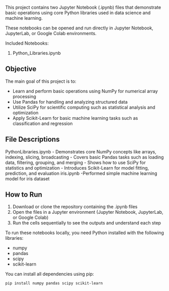 



This project contains two Jupyter Notebook (.ipynb) files that demonstrate basic operations using core Python libraries used in data science and machine learning.

These notebooks can be opened and run directly in Jupyter Notebook, JupyterLab, or Google Colab environments.

Included Notebooks:

1. Python_Libraries.ipynb

## Objective

The main goal of this project is to:

* Learn and perform basic operations using NumPy for numerical array processing
* Use Pandas for handling and analyzing structured data
* Utilize SciPy for scientific computing such as statistical analysis and optimization
* Apply Scikit-Learn for basic machine learning tasks such as classification and regression

## File Descriptions

PythonLibraries.ipynb
\- Demonstrates core NumPy concepts like arrays, indexing, slicing, broadcasting
\- Covers basic Pandas tasks such as loading data, filtering, grouping, and merging
\- Shows how to use SciPy for statistics and optimization
\- Introduces Scikit-Learn for model fitting, prediction, and evaluation
iris.ipynb
\-Performed simple machine learning model for iris dataset

## How to Run

1. Download or clone the repository containing the .ipynb files
2. Open the files in a Jupyter environment (Jupyter Notebook, JupyterLab, or Google Colab)
3. Run the cells sequentially to see the outputs and understand each step


To run these notebooks locally, you need Python installed with the following libraries:

* numpy
* pandas
* scipy
* scikit-learn

You can install all dependencies using pip:

```
pip install numpy pandas scipy scikit-learn
```





